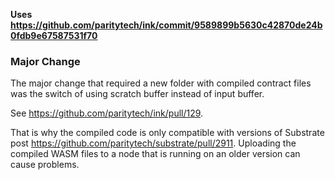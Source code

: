 **Uses https://github.com/paritytech/ink/commit/9589899b5630c42870de24b0fdb9e67587531f70**

### Major Change
The major change that required a new folder with compiled contract files was the switch of using scratch buffer instead of input buffer.

See https://github.com/paritytech/ink/pull/129.

That is why the compiled code is only compatible with versions of Substrate post https://github.com/paritytech/substrate/pull/2911. Uploading the compiled WASM files to a node that is running on an older version can cause problems. 
